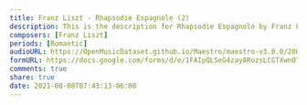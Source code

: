 ```yaml
---
title: Franz Liszt - Rhapsodie Espagnole (2)
description: This is the description for Rhapsodie Espagnole by Franz Liszt
composers: [Franz Liszt]
periods: [Romantic]
audioURL: https://OpenMusicDataset.github.io/Maestro/maestro-v3.0.0/2008/MIDI-Unprocessed_08_R3_2008_01-05_ORIG_MID--AUDIO_08_R3_2008_wav--2.midi
formURL: https://docs.google.com/forms/d/e/1FAIpQLSeG4zayARozsLCGTXwnOTGhF9i7uk-1IBVt4-gTTYQvq76WdQ/viewform
comments: true
share: true
date: 2021-08-08T07:43:13-06:00
---
```

